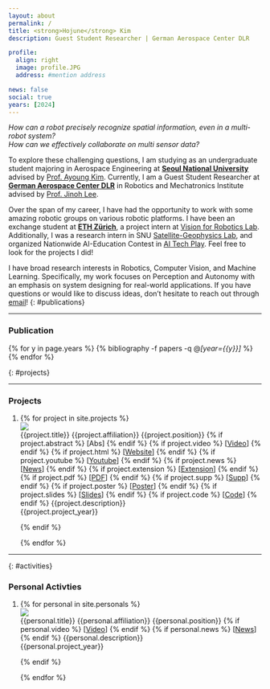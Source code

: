 ```yaml
---
layout: about
permalink: /
title: <strong>Hojune</strong> Kim
description: Guest Student Researcher | German Aerospace Center DLR

profile:
  align: right
  image: profile.JPG
  address: #mention address

news: false
social: true
years: [2024]
---
```


_How can a robot precisely recognize spatial information, even in a multi-robot system?_  
_How can we effectively collaborate on multi sensor data?_  

To explore these challenging questions, I am studying as an undergraduate student majoring in Aerospace Engineering at [**Seoul National University**](https://www.snu.ac.kr) advised by [Prof. Ayoung Kim](https://rpm.snu.ac.kr). Currently, I am a Guest Student Researcher at [**German Aerospace Center DLR**](https://www.dlr.de/en/rm) in Robotics and Mechatronics Institute advised by [Prof. Jinoh Lee](https://rmc.dlr.de/rm/de/staff/jinoh.lee/).

Over the span of my career, I have had the opportunity to work with some amazing robotic groups
on various robotic platforms.
I have been an exchange student at [**ETH Zürich**](https://ethz.ch/en.html),
a project intern at [Vision for Robotics Lab](https://v4rl.com). Additionally, I was a research intern in SNU [Satellite-Geophysics Lab](http://satgeo.snu.ac.kr), and organized Nationwide AI-Education Contest in [AI Tech Play](https://www.youtube.com/channel/UCfmSTxHQ6Y43XtHsQ7l_H3Q). Feel free to look for the projects I did!

I have broad research interests in Robotics, Computer Vision, and Machine Learning. Specifically, my work focuses on Perception and Autonomy with an emphasis on system designing for real-world applications. If you have questions or would like to discuss ideas, don’t hesitate to reach out through [email](hojjunekim@snu.ac.kr)!
{: #publications}
<!-- <div class="post">

  {% if page.news %}
    {% include news.html %}
  {% endif %}

</div> -->
---

### __Publication__

<!-- #### __International Conference__ -->
{% for y in page.years %}
  {% bibliography -f papers -q @*[year={{y}}]* %}
{% endfor %}
<div style="clear: both;"></div>
{: #projects}

---

### __Projects__


<ol class="project_list">
<li>
{% for project in site.projects %}
<div id="{{project.key}}"  class="col three {% if project.selected %}yellow-box{% endif %}">
  <div style="clear: both;">
    <div style="">
        <img class="col bibone first"  src="{{ project.img | prepend: site.baseurl | prepend: site.url }}">
    </div>
  </div>
  <div class="col bibtwo last">
      <span class="title">{{project.title}}</span>
      <span class="affiliation">{{project.affiliation}}</span>
      <span class="position">{{project.position}}</span>
      <span class="links">
      {% if project.abstract %}
        [<a class="abstract">Abs</a>]
      {% endif %}
      {% if project.video %}
        [<a href="{{ project.video }}" target="_blank">Video</a>]
      {% endif %}
      {% if project.html %}
        [<a href="{{ project.html }}" target="_blank">Website</a>]
      {% endif %}
      {% if project.youtube %}
        [<a href="{{ project.youtube }}" target="_blank">Youtube</a>]
      {% endif %}
      {% if project.news %}
        [<a href="{{ project.news }}" target="_blank">News</a>]
      {% endif %}
      {% if project.extension %}
        [<a href="{{ project.extension }}" target="_blank">Extension</a>]
      {% endif %}
      {% if project.pdf %}
        [<a href="{{ project.pdf | prepend: '/assets/' | prepend: site.baseurl | prepend: site.url }}" target="_blank">PDF</a>]
      {% endif %}
      {% if project.supp %}
        [<a href="{{ project.supp | prepend: '/assets/documents/' | prepend: site.baseurl | prepend: site.url }}" target="_blank">Supp</a>]
      {% endif %}
      {% if project.poster %}
        [<a href="{{ project.poster | prepend: '/assets/documents/' | prepend: site.baseurl | prepend: site.url }}" target="_blank">Poster</a>]
      {% endif %}
      {% if project.slides %}
        [<a href="{{ project.slides | prepend: site.baseurl | prepend: site.url }}" target="_blank">Slides</a>]
      {% endif %}
      {% if project.code %}
        [<a href="{{ project.code }}" target="_blank">Code</a>]
      {% endif %}
      </span>
      <span class="description">{{project.description}}</span>
  </div>
  <div class="col proj_year">{{project.project_year}}</div>
</div>


<!-- {% if project.redirect %}
<div class="project">
    <div class="thumbnail">
        <a href="{{ project.redirect }}" target="_blank">
        {% if project.img %}
        <img class="thumbnail" src="{{ project.img | prepend: site.baseurl | prepend: site.url }}"/>
        {% else %}
        <div class="thumbnail blankbox"></div>
        {% endif %}    
        <span>
            <h1>{{ project.title }}</h1>
            <br/>
            <p>{{ project.description }}</p>
        </span>
        </a>
    </div>
</div>
{% else %} -->

<!-- <div class="project ">
    <div class="thumbnail">
        <a href="{{ project.url | prepend: site.baseurl | prepend: site.url }}">
        {% if project.img %}
        <img class="thumbnail" src="{{ project.img | prepend: site.baseurl | prepend: site.url }}"/>
        {% else %}
        <div class="thumbnail blankbox"></div>
        {% endif %}    
        <span>
            <h1>{{ project.title }}</h1>
            <br/>
            <p>{{ project.description }}</p>
        </span>
        </a>
    </div>
</div> -->

{% endif %}

{% endfor %}
</li>
</ol>

<!-- <div style="clear: both;"></div> -->
---

{: #activities}
### __Personal Activties__


<ol class="project_list">
<li>
{% for personal in site.personals %}
<div id="{{personal.key}}"  class="col three {% if personal.selected %}yellow-box{% endif %}">
  <div style="clear: both;">
    <div style="">
        <img class="col bibone first"  src="{{ personal.img | prepend: site.baseurl | prepend: site.url }}">
    </div>
  </div>
  <div class="col bibtwo last">
      <span class="title">{{personal.title}}</span>
      <span class="affiliation">{{personal.affiliation}}</span>
      <span class="position">{{personal.position}}</span>
      <span class="links">
      {% if personal.video %}
        [<a href="{{ personal.video }}" target="_blank">Video</a>]
      {% endif %}
      {% if personal.news %}
        [<a href="{{ personal.news }}" target="_blank">News</a>]
      {% endif %}
      </span>
      <span class="description">{{personal.description}}</span>
  </div>
  <div class="col proj_year">{{personal.project_year}}</div>
</div>


<!-- {% if project.redirect %}
<div class="project">
    <div class="thumbnail">
        <a href="{{ project.redirect }}" target="_blank">
        {% if project.img %}
        <img class="thumbnail" src="{{ project.img | prepend: site.baseurl | prepend: site.url }}"/>
        {% else %}
        <div class="thumbnail blankbox"></div>
        {% endif %}    
        <span>
            <h1>{{ project.title }}</h1>
            <br/>
            <p>{{ project.description }}</p>
        </span>
        </a>
    </div>
</div>
{% else %} -->

<!-- <div class="project ">
    <div class="thumbnail">
        <a href="{{ project.url | prepend: site.baseurl | prepend: site.url }}">
        {% if project.img %}
        <img class="thumbnail" src="{{ project.img | prepend: site.baseurl | prepend: site.url }}"/>
        {% else %}
        <div class="thumbnail blankbox"></div>
        {% endif %}    
        <span>
            <h1>{{ project.title }}</h1>
            <br/>
            <p>{{ project.description }}</p>
        </span>
        </a>
    </div>
</div> -->

{% endif %}

{% endfor %}
</li>
</ol>